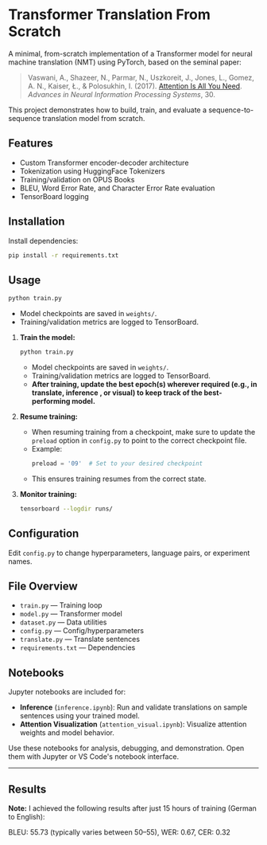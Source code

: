 # Transformer Translation From Scratch


A minimal, from-scratch implementation of a Transformer model for neural machine translation (NMT) using PyTorch, based on the seminal paper:

> Vaswani, A., Shazeer, N., Parmar, N., Uszkoreit, J., Jones, L., Gomez, A. N., Kaiser, Ł., & Polosukhin, I. (2017). [Attention Is All You Need](https://arxiv.org/abs/1706.03762). *Advances in Neural Information Processing Systems*, 30.

This project demonstrates how to build, train, and evaluate a sequence-to-sequence translation model from scratch.

## Features
- Custom Transformer encoder-decoder architecture
- Tokenization using HuggingFace Tokenizers
- Training/validation on OPUS Books
- BLEU, Word Error Rate, and Character Error Rate evaluation
- TensorBoard logging

## Installation

Install dependencies:

```bash
pip install -r requirements.txt
```

## Usage

   ```bash
   python train.py
   ```
   - Model checkpoints are saved in `weights/`.
   - Training/validation metrics are logged to TensorBoard.

1. **Train the model:**
    ```bash
    python train.py
    ```
    - Model checkpoints are saved in `weights/`.
    - Training/validation metrics are logged to TensorBoard.
    - **After training, update the best epoch(s) wherever required (e.g., in translate, inference , or visual) to keep track of the best-performing model.**

2. **Resume training:**
    - When resuming training from a checkpoint, make sure to update the `preload` option in `config.py` to point to the correct checkpoint file.
    - Example:
      ```python
      preload = '09'  # Set to your desired checkpoint
      ```
    - This ensures training resumes from the correct state.

3. **Monitor training:**
   ```bash
   tensorboard --logdir runs/
   ```

## Configuration
Edit `config.py` to change hyperparameters, language pairs, or experiment names.

## File Overview
- `train.py` — Training loop
- `model.py` — Transformer model
- `dataset.py` — Data utilities
- `config.py` — Config/hyperparameters
- `translate.py` — Translate sentences
- `requirements.txt` — Dependencies

## Notebooks

Jupyter notebooks are included for:
- **Inference** (`inference.ipynb`): Run and validate translations on sample sentences using your trained model.
- **Attention Visualization** (`attention_visual.ipynb`): Visualize attention weights and model behavior.

Use these notebooks for analysis, debugging, and demonstration. Open them with Jupyter or VS Code's notebook interface.

---

## Results

**Note:**
I achieved the following results after just 15 hours of training (German to English):

BLEU: 55.73 (typically varies between 50–55),
WER: 0.67,
CER: 0.32


